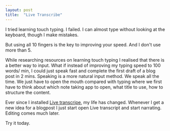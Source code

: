 ```yaml
---
layout: post
title:  "Live Transcribe"
---
```


I tried learning touch typing. I failed. I can almost type without looking at the keyboard, though I make mistakes.

But using all 10 fingers is the key to improving your speed. And I don't use more than 5.

While researching resources on learning touch typing I realised that there is a better way to input. What if instead of improving my typing speed to 100 words/ min, I could just speak fast and complete the first draft of a blog post in 2 mins. Speaking is a more natural input method. We speak all the time. We just have to open the mouth compared with typing where we first have to think about which note taking app to open, what title to use, how to structure the content.

Ever since I installed [Live transcripe](https://play.google.com/store/apps/details?id=com.google.audio.hearing.visualization.accessibility.scribe&hl=en_IN&gl=US), my life has changed. Whenever I get a new idea for a blogpost I just start open Live transcript and start narrating. Editing comes much later.

Try it today.
